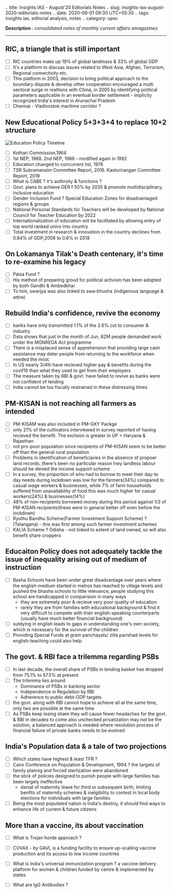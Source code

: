 .. title: Insights IAS - August'20 Editorials Notes
.. slug: insights-ias-august-2020-editorials-notes
.. date: 2020-08-01 09:30 UTC+05:30
.. tags: insights ias, editorial analysis, notes
.. category: upsc

**Description** : *consolidated notes of monthly current affairs amagazines*

***
<!-- TEASER_END -->

## RIC, a triangle that is still important
- [ ] RIC countries make up 19% of global landmass & 33% of global GDP
- [ ] It's a platform to discuss issues related to West Asia, Afghan, Terrorism, Regional connectivity etc. 
- [ ] This platform in 2003, decision to bring political approach to the boundary dispute & develop other cooperation encouraged a multi sectoral surge in realtions with China, in 2005 by identifying political parameters applicable in an eventual border settlement - implicity recognized India's interest in Arunachal Pradesh
- [ ] Chennai - Vladivostok maritime corridor ? 

## New Educational Policy 5+3+3+4 to replace 10+2 structure
![Education Policy  Timeline](https://www.insightsonindia.com/wp-content/uploads/2020/08/national_education_policy-614x1536.png)

- [ ] Kothari Commission,1964
- [ ] 1st NEP, 1968. 2nd NEP, 1986 - modified again in 1992
- [ ] Education changed to concurrent list, 1976
- [ ] TSR Subramanaim Committee Report, 2016. Kasturirangan Committee Report, 2019
- [ ] What is CABE ? it's authroity & functions ?
- [ ] Govt. plans to achieve GER f 50% by 2035 & promote multidisciplinary, inclusive education
- [ ] Gender Inclusion Fund ? Special Education Zones for disadvantaged regions & groups
- [ ] National Personal Standards  for Teachers will be developed by National Council for Teacher Education by 2022
- [ ] Internationalization of education will be facilitated by allowing entry of top world ranked univs into country
- [ ] Total investment in research & innovation in the country declines from 0.84% of GDP,2008 to 0.6% in 2018

## On Lokamanya Tilak's Death centenary, it's time to re-examine his legacy
- [ ] Paisa Fund ? 
- [ ] His method of preparing groud for political activism has been adopted by both Gandhi & Ambedkhar
- [ ] To him, swarjya was also linked to swa-bhusha (indigenous language & attire)

## Rebuild India's confidence, revive the economy
- [ ] banks have only transmitted 1.1% of the 2.6% cut to consumer & industry
- [ ] Data shows that just in the month of Jun, 62M people demanded work under the MGNREGA Act programme
- [ ] There is a misplaced sense of apprehension that providing large cash assistance may deter people from returning to the workforce when needed the most.
- [ ] In US nearly 3/4th have recieved higher pay & benefits during the covif19 than what they used to get from their employers
- [ ] The measure taken by RBI & govt. have failed to revive as banks were not confident of lending
- [ ] India cannot be too fiscally restrained in these distressing times

## PM-KISAN is not reaching all farmers as intended
- [ ] PM-KISAM was also included in PM-GKY Packge
- [ ] only 21% of the cultivators interviewed in survey reported of having recieved the benefit. The exclsion is greater in UP > Haryana & Rajasthan
- [ ] not pro-poor population since recipients of PM-KISAN seem to be better off than the general rural population 
- [ ] Problems in identification of beneficiaries in the absence of propoer land records, there's been no particular reason hwy landless labour should be denied the income support scheme 
- [ ] In a survey, the proportion of who had to borrow to meet their day-to day needs during lockdown was low for the farmers(34%) compared to casual wage workers & businesses, while 7% of farm households suffered from unavailability of food this was much higher for casual workers(24%) & businesses(14%)
- [ ] 48% of non-recipients borrowed money during this period against 1/3 of PM-KISAN recipients(these were in general better off even before the lockdown)
- [ ] Ryuthu Bandhu Scheme(Farmer Investment Support Scheme) ? (Telangana) - this was first among such farmer investment schemes 
- [ ] KALIA Scheme ? Odisha - not linked to extent of land owned, so will also benefit share croppers 

## Educaiton Policy does not adequately tackle the issue of inequality arising out of medium of instruction
- [ ] Basha Schools have been under great disadvantage over years where the english-medium started in metros has reached to village levels and pushed the bhasha schools to little relevance, people studying this school are handicapped in comparision in many ways 
  - they are extremely poor & recieve very poor quality of education 
  - rarely they are from families with educaitonal background & find it very difficult to compete with their english-speaking counterparts (usually have much better financial background)
- [ ] sutdying in english leads to gaps in understanding one's own society, which is necessary for the survival of the children
- [ ] Providing Special Funds at gram panchayats/ zilla parishad levels for english-teaching could also help 

## The govt. & RBI face a trilemma regarding PSBs
- [ ] In last decade, the overall share of PSBs in lending basket has dropped from 75.1% to 57.5% at present
- [ ] The trilemma lies around
  - Dominance of PSBs in banking sector
  - Independence in Regulation by RBI
  - Adherence to public debt-GDP targets
- [ ] the govt. along with RBI cannot hope to achieve all at the same time, only two are possible at the same time
- [ ] As PSBs keep losing share they will cause fewer headaches for the govt. & RBI in decades to come also unchecked privatization may not be the solution, a balanced approach is needed where resolution process of financial failure of private banks needs to be evolved

## India's Population data & a tale of two projections
- [ ] Which states have highest & least TFR ? 
- [ ] Cairo Conference on Population & Development, 1994 ? the targets of family plannig and forced sterlization were abandoned
- [ ] the stick of policies designed to punish people with large families has been largely ineffective
  - denial of maternity leave for third or subsequent birth, limiting benfits of maternity schemes & inelgibility to contest in local body elections for individuals with large families
- [ ] Being the most populated nation is India's destiny, it should find ways to enhance life of current & future citizens

## More than a vaccine, its about vaccination
- [ ] What is Trojan horde approach ? 
- [ ] COVAX - by GAVI, is a funding facility to ensure up-scalling vaccine production and its access to low income countries
- [ ] What is India's universal immunization program ? a vaccine delivery platform for women & children funded by centre & implemented by states
- [ ] What are IgG Antibodies ? 




